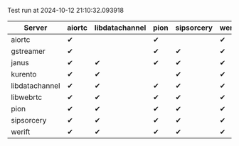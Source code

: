 Test run at 2024-10-12 21:10:32.093918

| Server       | aiortc | libdatachannel | pion | sipsorcery | werift |
|--------|--------|--------|--------|--------|--------|
| aiortc       | ✔      |        | ✔      |        | ✔      |
| gstreamer    | ✔      |        | ✔      | ✔      | ✔      |
| janus        | ✔      | ✔      | ✔      | ✔      | ✔      |
| kurento      | ✔      | ✔      |        | ✔      | ✔      |
| libdatachannel | ✔      | ✔      | ✔      | ✔      | ✔      |
| libwebrtc    | ✔      | ✔      | ✔      | ✔      | ✔      |
| pion         | ✔      | ✔      | ✔      | ✔      | ✔      |
| sipsorcery   | ✔      | ✔      | ✔      | ✔      | ✔      |
| werift       | ✔      | ✔      | ✔      | ✔      | ✔      |
